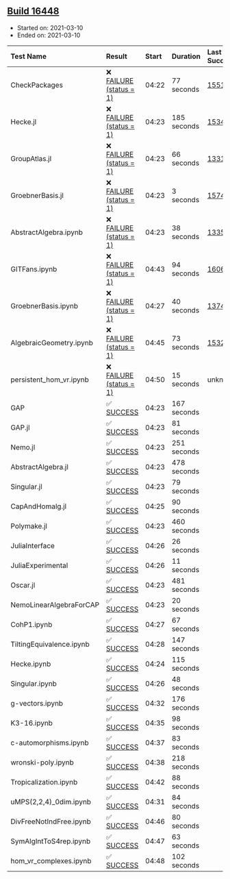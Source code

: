 ## [Build 16448](https://oscarci.mathematik.uni-kl.de/job/oscar/16448/)

* Started on: 2021-03-10
* Ended on: 2021-03-10

| Test Name    | Result | Start | Duration | Last Success | First Failure |
|:-------------|:-------|:------|:---------|:-------------|:--------------|
| CheckPackages | ❌ [FAILURE (status = 1)](https://oscarci.mathematik.uni-kl.de/job/oscar/16448/artifact/logs/build-16448/CheckPackages.log) | 04:22 | 77 seconds | [15514](https://oscarci.mathematik.uni-kl.de/job/oscar/15514/) | [15515](https://oscarci.mathematik.uni-kl.de/job/oscar/15515/) |
| Hecke.jl | ❌ [FAILURE (status = 1)](https://oscarci.mathematik.uni-kl.de/job/oscar/16448/artifact/logs/build-16448/Hecke.jl.log) | 04:23 | 185 seconds | [15344](https://oscarci.mathematik.uni-kl.de/job/oscar/15344/) | [15348](https://oscarci.mathematik.uni-kl.de/job/oscar/15348/) |
| GroupAtlas.jl | ❌ [FAILURE (status = 1)](https://oscarci.mathematik.uni-kl.de/job/oscar/16448/artifact/logs/build-16448/GroupAtlas.jl.log) | 04:23 | 66 seconds | [13311](https://oscarci.mathematik.uni-kl.de/job/oscar/13311/) | [13312](https://oscarci.mathematik.uni-kl.de/job/oscar/13312/) |
| GroebnerBasis.jl | ❌ [FAILURE (status = 1)](https://oscarci.mathematik.uni-kl.de/job/oscar/16448/artifact/logs/build-16448/GroebnerBasis.jl.log) | 04:23 | 3 seconds | [15745](https://oscarci.mathematik.uni-kl.de/job/oscar/15745/) | [15746](https://oscarci.mathematik.uni-kl.de/job/oscar/15746/) |
| AbstractAlgebra.ipynb | ❌ [FAILURE (status = 1)](https://oscarci.mathematik.uni-kl.de/job/oscar/16448/artifact/logs/build-16448/AbstractAlgebra.ipynb.log) | 04:23 | 38 seconds | [13355](https://oscarci.mathematik.uni-kl.de/job/oscar/13355/) | [13356](https://oscarci.mathematik.uni-kl.de/job/oscar/13356/) |
| GITFans.ipynb | ❌ [FAILURE (status = 1)](https://oscarci.mathematik.uni-kl.de/job/oscar/16448/artifact/logs/build-16448/GITFans.ipynb.log) | 04:43 | 94 seconds | [16068](https://oscarci.mathematik.uni-kl.de/job/oscar/16068/) | [16069](https://oscarci.mathematik.uni-kl.de/job/oscar/16069/) |
| GroebnerBasis.ipynb | ❌ [FAILURE (status = 1)](https://oscarci.mathematik.uni-kl.de/job/oscar/16448/artifact/logs/build-16448/GroebnerBasis.ipynb.log) | 04:27 | 40 seconds | [13748](https://oscarci.mathematik.uni-kl.de/job/oscar/13748/) | [13749](https://oscarci.mathematik.uni-kl.de/job/oscar/13749/) |
| AlgebraicGeometry.ipynb | ❌ [FAILURE (status = 1)](https://oscarci.mathematik.uni-kl.de/job/oscar/16448/artifact/logs/build-16448/AlgebraicGeometry.ipynb.log) | 04:45 | 73 seconds | [15322](https://oscarci.mathematik.uni-kl.de/job/oscar/15322/) | [15323](https://oscarci.mathematik.uni-kl.de/job/oscar/15323/) |
| persistent_hom_vr.ipynb | ❌ [FAILURE (status = 1)](https://oscarci.mathematik.uni-kl.de/job/oscar/16448/artifact/logs/build-16448/persistent_hom_vr.ipynb.log) | 04:50 | 15 seconds | unknown | unknown |
| GAP | ✅ [SUCCESS](https://oscarci.mathematik.uni-kl.de/job/oscar/16448/artifact/logs/build-16448/GAP.log) | 04:23 | 167 seconds |  |  |
| GAP.jl | ✅ [SUCCESS](https://oscarci.mathematik.uni-kl.de/job/oscar/16448/artifact/logs/build-16448/GAP.jl.log) | 04:23 | 81 seconds |  |  |
| Nemo.jl | ✅ [SUCCESS](https://oscarci.mathematik.uni-kl.de/job/oscar/16448/artifact/logs/build-16448/Nemo.jl.log) | 04:23 | 251 seconds |  |  |
| AbstractAlgebra.jl | ✅ [SUCCESS](https://oscarci.mathematik.uni-kl.de/job/oscar/16448/artifact/logs/build-16448/AbstractAlgebra.jl.log) | 04:23 | 478 seconds |  |  |
| Singular.jl | ✅ [SUCCESS](https://oscarci.mathematik.uni-kl.de/job/oscar/16448/artifact/logs/build-16448/Singular.jl.log) | 04:23 | 79 seconds |  |  |
| CapAndHomalg.jl | ✅ [SUCCESS](https://oscarci.mathematik.uni-kl.de/job/oscar/16448/artifact/logs/build-16448/CapAndHomalg.jl.log) | 04:25 | 90 seconds |  |  |
| Polymake.jl | ✅ [SUCCESS](https://oscarci.mathematik.uni-kl.de/job/oscar/16448/artifact/logs/build-16448/Polymake.jl.log) | 04:23 | 460 seconds |  |  |
| JuliaInterface | ✅ [SUCCESS](https://oscarci.mathematik.uni-kl.de/job/oscar/16448/artifact/logs/build-16448/JuliaInterface.log) | 04:26 | 26 seconds |  |  |
| JuliaExperimental | ✅ [SUCCESS](https://oscarci.mathematik.uni-kl.de/job/oscar/16448/artifact/logs/build-16448/JuliaExperimental.log) | 04:26 | 11 seconds |  |  |
| Oscar.jl | ✅ [SUCCESS](https://oscarci.mathematik.uni-kl.de/job/oscar/16448/artifact/logs/build-16448/Oscar.jl.log) | 04:23 | 481 seconds |  |  |
| NemoLinearAlgebraForCAP | ✅ [SUCCESS](https://oscarci.mathematik.uni-kl.de/job/oscar/16448/artifact/logs/build-16448/NemoLinearAlgebraForCAP.log) | 04:23 | 20 seconds |  |  |
| CohP1.ipynb | ✅ [SUCCESS](https://oscarci.mathematik.uni-kl.de/job/oscar/16448/artifact/logs/build-16448/CohP1.ipynb.log) | 04:27 | 67 seconds |  |  |
| TiltingEquivalence.ipynb | ✅ [SUCCESS](https://oscarci.mathematik.uni-kl.de/job/oscar/16448/artifact/logs/build-16448/TiltingEquivalence.ipynb.log) | 04:28 | 147 seconds |  |  |
| Hecke.ipynb | ✅ [SUCCESS](https://oscarci.mathematik.uni-kl.de/job/oscar/16448/artifact/logs/build-16448/Hecke.ipynb.log) | 04:24 | 115 seconds |  |  |
| Singular.ipynb | ✅ [SUCCESS](https://oscarci.mathematik.uni-kl.de/job/oscar/16448/artifact/logs/build-16448/Singular.ipynb.log) | 04:26 | 48 seconds |  |  |
| g-vectors.ipynb | ✅ [SUCCESS](https://oscarci.mathematik.uni-kl.de/job/oscar/16448/artifact/logs/build-16448/g-vectors.ipynb.log) | 04:32 | 176 seconds |  |  |
| K3-16.ipynb | ✅ [SUCCESS](https://oscarci.mathematik.uni-kl.de/job/oscar/16448/artifact/logs/build-16448/K3-16.ipynb.log) | 04:35 | 98 seconds |  |  |
| c-automorphisms.ipynb | ✅ [SUCCESS](https://oscarci.mathematik.uni-kl.de/job/oscar/16448/artifact/logs/build-16448/c-automorphisms.ipynb.log) | 04:37 | 83 seconds |  |  |
| wronski-poly.ipynb | ✅ [SUCCESS](https://oscarci.mathematik.uni-kl.de/job/oscar/16448/artifact/logs/build-16448/wronski-poly.ipynb.log) | 04:38 | 218 seconds |  |  |
| Tropicalization.ipynb | ✅ [SUCCESS](https://oscarci.mathematik.uni-kl.de/job/oscar/16448/artifact/logs/build-16448/Tropicalization.ipynb.log) | 04:42 | 88 seconds |  |  |
| uMPS(2,2,4)_0dim.ipynb | ✅ [SUCCESS](https://oscarci.mathematik.uni-kl.de/job/oscar/16448/artifact/logs/build-16448/uMPS-2-2-4-_0dim.ipynb.log) | 04:31 | 84 seconds |  |  |
| DivFreeNotIndFree.ipynb | ✅ [SUCCESS](https://oscarci.mathematik.uni-kl.de/job/oscar/16448/artifact/logs/build-16448/DivFreeNotIndFree.ipynb.log) | 04:46 | 80 seconds |  |  |
| SymAlgIntToS4rep.ipynb | ✅ [SUCCESS](https://oscarci.mathematik.uni-kl.de/job/oscar/16448/artifact/logs/build-16448/SymAlgIntToS4rep.ipynb.log) | 04:47 | 63 seconds |  |  |
| hom_vr_complexes.ipynb | ✅ [SUCCESS](https://oscarci.mathematik.uni-kl.de/job/oscar/16448/artifact/logs/build-16448/hom_vr_complexes.ipynb.log) | 04:48 | 102 seconds |  |  |
